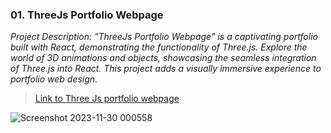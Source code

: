 ### 01. ThreeJs Portfolio Webpage
*Project Description: "ThreeJs Portfolio Webpage" is a captivating portfolio built with React, demonstrating the functionality of Three.js. Explore the world of 3D animations and objects, showcasing the seamless integration of Three.js into React. This project adds a visually immersive experience to portfolio web design.*
> [Link to Three Js portfolio webpage](https://react75-threejs-portfolio-14-5lboct8lj-ritanshrajput.vercel.app/)

![Screenshot 2023-11-30 000558](https://github.com/yuganetra/ThreeJs-Portfolio-Webpage-React/assets/90311141/90cb8e4e-8a41-41ce-87c0-d23a51207e14)
